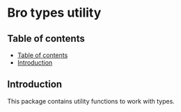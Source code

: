 <!--
SPDX-FileCopyrightText: 2024 Benoit Rolandeau <borlnov.obsessio@gmail.com>

SPDX-License-Identifier: MIT
-->

# Bro types utility <!-- omit from toc -->

## Table of contents

- [Table of contents](#table-of-contents)
- [Introduction](#introduction)

## Introduction

This package contains utility functions to work with types.
